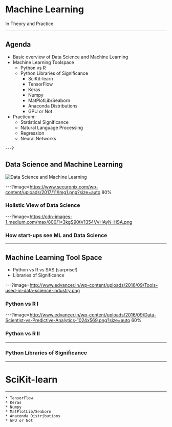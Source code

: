 # Machine Learning  

In Theory and Practice

---

## Agenda

* Basic overview of Data Science and Machine Learning
* Machine Learning Toolspace
  * Python vs R
  * Python Libraries of Significance
    * SciKit-learn
    * TensorFlow
    * Keras
    * Numpy
    * MatPlotLib/Seaborn
    * Anaconda Distributions
    * GPU or Not
* Practicum:
  * Statistical Significance
  * Natural Language Processing
  * Regression
  * Neural Networks


---?

## Data Science and Machine Learning
![Data Science and Machine Learning](image=https://i0.wp.com/s3.amazonaws.com/acadgildsite/wordpress_images/bigdatadeveloper/Devil+Is+in+the+Detail+Data+Science%2C+Artificial+Learning%2C+Machine+Learning%2C+and+Deep+Learning/9-img9.png?resize=461%2C290&ssl=1)

---?image=https://www.securonix.com/wp-content/uploads/2017/11/Img1.png?size=auto 80%

### Holistic View of Data Science

---?image=https://cdn-images-1.medium.com/max/800/1*3kgS90tV1354VvHAyN-HSA.png

### How start-ups see ML and Data Science 

---

## Machine Learning Tool Space
* Python vs R vs SAS (surprise!)
* Libraries of Significance

---?image=http://www.edvancer.in/wp-content/uploads/2016/09/Tools-used-in-data-science-industry.png
### Python vs R I

---?image=http://www.edvancer.in/wp-content/uploads/2016/09/Data-Scientist-vs-Predictive-Analytics-1024x569.png?size=auto 60%
### Python vs R II


---

### Python Libraries of Significance

---

# SciKit-learn

---
    * TensorFlow
    * Keras
    * Numpy
    * MatPlotLib/Seaborn
    * Anaconda Distributions
    * GPU or Not